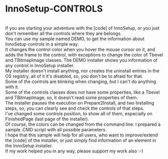 # InnoSetup-CONTROLS
<br>
If you are starting your adventure with the [code] of InnoSetup, or you just don't remember all the controls where they are belongs.
<br>
You can use my sample named DEMO, to get the information about InnoSetup controls in a simple way.
<br>
It changes the control color when you hover the mouse cursor on it, and adds the frame to the control, with exceptions to change the color of Tbevel and TBitmapImage classes. The DEMO installer shows you information of any control in InnoSetup installer.
<br>
My installer doesn't install anything, nor creates the uninstall entries in the OS registry, all of it it's disabled, so, you don't be to afraid for that.
<br>
Some of the controls are blinking when changing, but I can't do anything with it.
<br>
Some of the controls classes does not have some properties, like a Tbevel and TBitmapImage, so, it doesn't read some properties of them.
<br>
The installer pauses the execution on Prepare2Install, and two Installing steps, so, you can clearly see and check the controls of that steps.
<br>
I've changed some controls position, to show all of them, especially on FinishedPage (last page of the installer).
<br>
Of course, the colors can be changed from the command line. I prepared a sample .CMD script with all possible parameters.
<br>
I hope that this sample will help for all users, who want to improve/extend the [code] of the installer, or just simply find information of an element in the InnoSetup installer.
<br>
If my work helped you in any way, please support my work also :-)
